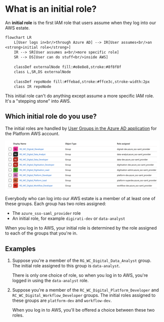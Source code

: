 # What is an initial role?

An **initial role** is the first IAM role that users assume when they log into our AWS estate.

```mermaid
flowchart LR
    L[User logs in<br/>through Azure AD] --> IR[User assumes<br/>an <strong>initial role</strong>]
    IR --> SR[User assumes a<br/>more specific role]
    SR --> DS[User can do stuff<br/>inside AWS]

    classDef externalNode fill:#e8e8e8,stroke:#8f8f8f
    class L,SR,DS externalNode

    classDef repoNode fill:#ffebad,stroke:#ffce3c,stroke-width:2px
    class IR repoNode
```

This initial role can't do anything except assume a more specific IAM role.
It's a "stepping stone" into AWS.

## Which initial role do you use?

The initial roles are handled by [User Groups in the Azure AD application][users_and_groups] for the Platform AWS account.

![A table of groups in the Azure AD console. Each group has a name (for example, 'RG_WC_Digirati_Developer') and a list of roles assigned (for example, 'digirati-dev, azure_sso-saml_provider').](group_screenshot.png)

Everybody who can log into our AWS estate is a member of at least one of these groups.
Each group has two roles assigned:

*   The `azure_sso-saml_provider` role
*   An initial role, for example `digirati-dev` or `data-analyst`

When you log in to AWS, your initial role is determined by the role assigned to each of the groups that you're in.

[users_and_groups]: https://portal.azure.com/#view/Microsoft_AAD_IAM/ManagedAppMenuBlade/~/Users/objectId/c300392b-56aa-4a3e-8d2c-249ce2d5468d/appId/3bfb9ee4-2ec9-40e0-8432-10cd46f9afe4

## Examples

1.  Suppose you're a member of the `RG_WC_Digital_Data_Analyst` group.
    The initial role assigned to this group is `data-analyst`.

    There is only one choice of role, so when you log in to AWS, you're logged in using the `data-analyst` role.

2.  Suppose you're a member of the `RC_WC_Digital_Platform_Developer` and `RC_WC_Digital_Workflow_Developer` groups.
    The initial roles assigned to these groups are `platform-dev` and `workflow-dev`.

    When you log in to AWS, you'll be offered a choice between these two roles.

